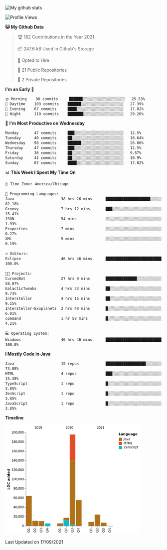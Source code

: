![My github stats](https://github-readme-stats.vercel.app/api?username=romvoid95&theme=gruvbox&include_all_commits=true&show_icons=true")

<!--START_SECTION:waka-->
![Profile Views](http://img.shields.io/badge/Profile%20Views-0-blue)

**🐱 My Github Data** 

> 🏆 182 Contributions in the Year 2021
 > 
> 📦 247.6 kB Used in Github's Storage 
 > 
> 💼 Opted to Hire
 > 
> 📜 21 Public Repositories 
 > 
> 🔑 2 Private Repositories  
 > 
**I'm an Early 🐤** 

```text
🌞 Morning    96 commits     ██████░░░░░░░░░░░░░░░░░░░   25.53% 
🌆 Daytime    103 commits    ██████░░░░░░░░░░░░░░░░░░░   27.39% 
🌃 Evening    67 commits     ████░░░░░░░░░░░░░░░░░░░░░   17.82% 
🌙 Night      110 commits    ███████░░░░░░░░░░░░░░░░░░   29.26%

```
📅 **I'm Most Productive on Wednesday** 

```text
Monday       47 commits     ███░░░░░░░░░░░░░░░░░░░░░░   12.5% 
Tuesday      40 commits     ██░░░░░░░░░░░░░░░░░░░░░░░   10.64% 
Wednesday    98 commits     ██████░░░░░░░░░░░░░░░░░░░   26.06% 
Thursday     47 commits     ███░░░░░░░░░░░░░░░░░░░░░░   12.5% 
Friday       36 commits     ██░░░░░░░░░░░░░░░░░░░░░░░   9.57% 
Saturday     41 commits     ██░░░░░░░░░░░░░░░░░░░░░░░   10.9% 
Sunday       67 commits     ████░░░░░░░░░░░░░░░░░░░░░   17.82%

```


📊 **This Week I Spent My Time On** 

```text
⌚︎ Time Zone: America/Chicago

💬 Programming Languages: 
Java                     38 hrs 26 mins      ████████████████████░░░░░   82.18% 
Groovy                   7 hrs 12 mins       ███░░░░░░░░░░░░░░░░░░░░░░   15.41% 
JSON                     54 mins             ░░░░░░░░░░░░░░░░░░░░░░░░░   1.93% 
Properties               7 mins              ░░░░░░░░░░░░░░░░░░░░░░░░░   0.27% 
XML                      5 mins              ░░░░░░░░░░░░░░░░░░░░░░░░░   0.19%

🔥 Editors: 
Eclipse                  46 hrs 46 mins      █████████████████████████   100.0%

🐱‍💻 Projects: 
CursedBot                27 hrs 9 mins       ██████████████░░░░░░░░░░░   58.07% 
GalacticTweaks           4 hrs 33 mins       ██░░░░░░░░░░░░░░░░░░░░░░░   9.73% 
Interstellar             4 hrs 16 mins       ██░░░░░░░░░░░░░░░░░░░░░░░   9.15% 
Interstellar-Exoplanets  2 hrs 48 mins       █░░░░░░░░░░░░░░░░░░░░░░░░   6.01% 
command                  1 hr 58 mins        █░░░░░░░░░░░░░░░░░░░░░░░░   4.21%

💻 Operating System: 
Windows                  46 hrs 46 mins      █████████████████████████   100.0%

```

**I Mostly Code in Java** 

```text
Java                     19 repos            ██████████████████░░░░░░░   73.08% 
HTML                     4 repos             ███░░░░░░░░░░░░░░░░░░░░░░   15.38% 
TypeScript               1 repo              █░░░░░░░░░░░░░░░░░░░░░░░░   3.85% 
ZenScript                1 repo              █░░░░░░░░░░░░░░░░░░░░░░░░   3.85% 
JavaScript               1 repo              █░░░░░░░░░░░░░░░░░░░░░░░░   3.85%

```


**Timeline**

![Chart not found](https://raw.githubusercontent.com/ROMVoid95/ROMVoid95/master/charts/bar_graph.png) 


 Last Updated on 17/09/2021
<!--END_SECTION:waka-->
